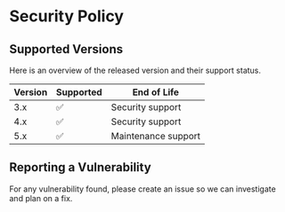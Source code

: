 # Security Policy

## Supported Versions

Here is an overview of the released version and their support status.

| Version | Supported          | End of Life         |
| ------- | ------------------ |---------------------|
| 3.x     | :white_check_mark: | Security support    |
| 4.x     | :white_check_mark: | Security support    |
| 5.x     | :white_check_mark: | Maintenance support |

## Reporting a Vulnerability

For any vulnerability found, please create an issue so we can investigate and plan on a fix.
